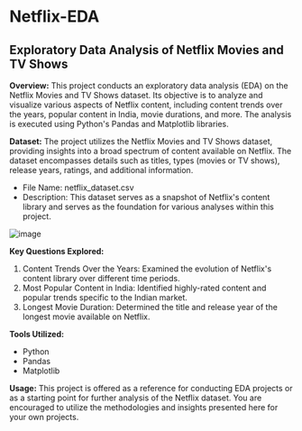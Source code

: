 # Netflix-EDA


## Exploratory Data Analysis of Netflix Movies and TV Shows

**Overview:**
This project conducts an exploratory data analysis (EDA) on the Netflix Movies and TV Shows dataset. Its objective is to analyze and visualize various aspects of Netflix content, including content trends over the years, popular content in India, movie durations, and more. The analysis is executed using Python's Pandas and Matplotlib libraries.

**Dataset:**
The project utilizes the Netflix Movies and TV Shows dataset, providing insights into a broad spectrum of content available on Netflix. The dataset encompasses details such as titles, types (movies or TV shows), release years, ratings, and additional information.

- File Name: netflix_dataset.csv
- Description: This dataset serves as a snapshot of Netflix's content library and serves as the foundation for various analyses within this project.

![image](https://github.com/Pin22004/Netflix-EDA/assets/100960722/abd48246-03c4-449f-b36c-ff6d23dd12a5)


**Key Questions Explored:**
1. Content Trends Over the Years: Examined the evolution of Netflix's content library over different time periods.
2. Most Popular Content in India: Identified highly-rated content and popular trends specific to the Indian market.
3. Longest Movie Duration: Determined the title and release year of the longest movie available on Netflix.

**Tools Utilized:**
- Python
- Pandas
- Matplotlib

**Usage:**
This project is offered as a reference for conducting EDA projects or as a starting point for further analysis of the Netflix dataset. You are encouraged to utilize the methodologies and insights presented here for your own projects.
